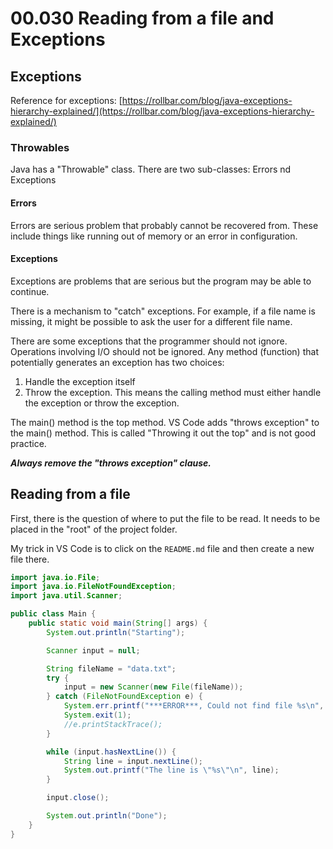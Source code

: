 # 00.030 Reading from a file and Exceptions

## Exceptions

Reference for exceptions: [https://rollbar.com/blog/java-exceptions-hierarchy-explained/](https://rollbar.com/blog/java-exceptions-hierarchy-explained/)

### Throwables

Java has a "Throwable" class.  There are two sub-classes: Errors nd Exceptions

#### Errors

Errors are serious problem that probably cannot be recovered from.  These include things like running out of memory or an error in configuration.

#### Exceptions

Exceptions are problems that are serious but the program may be able to continue.

There is a mechanism to "catch" exceptions.  For example, if a file name is missing, it might be possible to ask the user for a different file name.


There are some exceptions that the programmer should not ignore.  Operations involving I/O should not be ignored.  Any method (function) that potentially generates an exception has two choices:

1. Handle the exception itself
2. Throw the exception.  This means the calling method must either handle the exception or throw the exception.

The main() method is the top method.  VS Code adds "throws exception" to the main() method.  This is called "Throwing it out the top" and is not good practice.

***Always remove the "throws exception" clause.***  

## Reading from a file

First, there is the question of where to put the file to be read.  It needs to be placed in the "root" of the project folder.  

My trick in VS Code is to click on the `README.md` file and then create a new file there.

```java
import java.io.File;
import java.io.FileNotFoundException;
import java.util.Scanner;

public class Main {
    public static void main(String[] args) {
        System.out.println("Starting");

        Scanner input = null;

        String fileName = "data.txt";
        try {
            input = new Scanner(new File(fileName));
        } catch (FileNotFoundException e) {
            System.err.printf("***ERROR***, Could not find file %s\n", fileName);
            System.exit(1);
            //e.printStackTrace();
        }

        while (input.hasNextLine()) {
            String line = input.nextLine();
            System.out.printf("The line is \"%s\"\n", line);
        }

        input.close();

        System.out.println("Done");
    }
}
```

